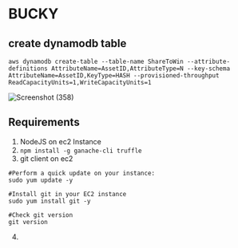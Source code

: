 # BUCKY

## create dynamodb table

```
aws dynamodb create-table --table-name ShareToWin --attribute-definitions AttributeName=AssetID,AttributeType=N --key-schema AttributeName=AssetID,KeyType=HASH --provisioned-throughput ReadCapacityUnits=1,WriteCapacityUnits=1
```

![Screenshot (358)](https://user-images.githubusercontent.com/75828535/183304022-c113d8e7-4bef-476c-b3b2-5f97e348a76b.png)

## Requirements

1. NodeJS on ec2 Instance
2. `npm install -g ganache-cli truffle`
3. git client on ec2

```
#Perform a quick update on your instance:
sudo yum update -y

#Install git in your EC2 instance
sudo yum install git -y

#Check git version
git version
```

4.
